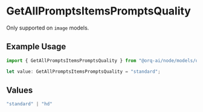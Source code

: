 # GetAllPromptsItemsPromptsQuality

Only supported on `image` models.

## Example Usage

```typescript
import { GetAllPromptsItemsPromptsQuality } from "@orq-ai/node/models/operations";

let value: GetAllPromptsItemsPromptsQuality = "standard";
```

## Values

```typescript
"standard" | "hd"
```
